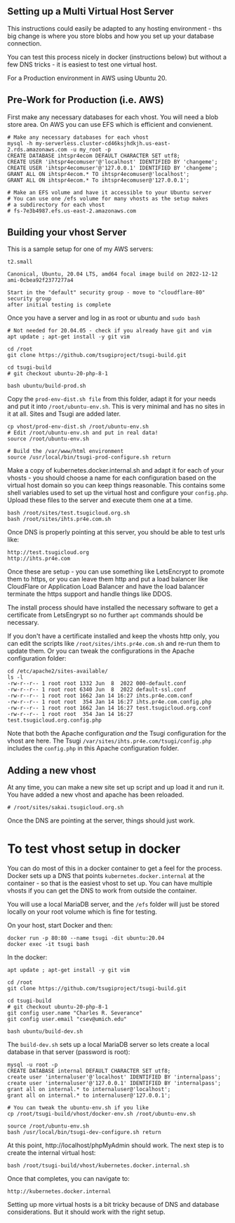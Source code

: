 
Setting up a Multi Virtual Host Server
--------------------------------------

This instructions could easily be adapted to any hosting environment - ths big
change is where you store blobs and how you set up your database connection.

You can test this process nicely in docker (instructions below) but without
a few DNS tricks - it is easiest to test one virtual host.

For a Production environment in AWS using Ubuntu 20.

Pre-Work for Production (i.e. AWS)
----------------------------------

First make any necessary databases for each vhost.  You will need a blob store area.
On AWS you can use EFS which is efficient and convienent.

    # Make any necessary databases for each vhost
    mysql -h my-serverless.cluster-cd46ksjhdkjh.us-east-2.rds.amazonaws.com -u my_root -p
    CREATE DATABASE ihtspr4ecom DEFAULT CHARACTER SET utf8;
    CREATE USER 'ihtspr4ecomuser'@'localhost' IDENTIFIED BY 'changeme';
    CREATE USER 'ihtspr4ecomuser'@'127.0.0.1' IDENTIFIED BY 'changeme';
    GRANT ALL ON ihtspr4ecom.* TO ihtspr4ecomuser@'localhost';
    GRANT ALL ON ihtspr4ecom.* To ihtspr4ecomuser@'127.0.0.1';

    # Make an EFS volume and have it accessible to your Ubuntu server
    # You can use one /efs volume for many vhosts as the setup makes
    # a subdirectory for each vhost
    # fs-7e3b4987.efs.us-east-2.amazonaws.com

Building your vhost Server
--------------------------

This is a sample setup for one of my AWS servers:

    t2.small

    Canonical, Ubuntu, 20.04 LTS, amd64 focal image build on 2022-12-12 ami-0cbea92f2377277a4

    Start in the "default" security group - move to "cloudflare-80" security group
    after initial testing is complete

Once you have a server and log in as root or ubuntu and  `sudo bash`

    # Not needed for 20.04.05 - check if you already have git and vim
    apt update ; apt-get install -y git vim

    cd /root
    git clone https://github.com/tsugiproject/tsugi-build.git

    cd tsugi-build
    # git checkout ubuntu-20-php-8-1

    bash ubuntu/build-prod.sh

Copy the `prod-env-dist.sh file` from this folder, adapt it for your needs
and put it into `/root/ubuntu-env.sh`.  This is very minimal and has
no sites in it at all.  Sites and Tsugi are added later.

    cp vhost/prod-env-dist.sh /root/ubuntu-env.sh
    # Edit /root/ubuntu-env.sh and put in real data!
    source /root/ubuntu-env.sh

    # Build the /var/www/html environment
    source /usr/local/bin/tsugi-prod-configure.sh return

Make a copy of kubernetes.docker.internal.sh and adapt
it for each of your vhosts - you should choose a name for each
configuration based on the virtual host domain so you can keep things
reasonable.  This contains some shell variables
used to set up the virtual host and configure your `config.php`.
Upload these files to the server and execute them one at a time.

    bash /root/sites/test.tsugicloud.org.sh
    bash /root/sites/ihts.pr4e.com.sh

Once DNS is properly pointing at this server,
you should be able to test urls like:

    http://test.tsugicloud.org
    http://ihts.pr4e.com

Once these are setup - you can use something like LetsEncrypt
to promote them to https, or you can leave them http and
put a load balancer like CloudFlare or Application Load Balancer
and have the load balancer terminate the https support
and handle things like DDOS.

The install process should have installed the necessary software
to get a certificate from LetsEngrypt so no further `apt` commands
should be necessary.

If you don't have a certificate installed and keep the vhosts
http only, you can edit the scripts like `/root/sites/ihts.pr4e.com.sh`
and re-run them to update them.  Or you can tweak the configurations
in the Apache configuration folder:

    cd /etc/apache2/sites-available/
    ls -l
    -rw-r--r-- 1 root root 1332 Jun  8  2022 000-default.conf
    -rw-r--r-- 1 root root 6340 Jun  8  2022 default-ssl.conf
    -rw-r--r-- 1 root root 1662 Jan 14 16:27 ihts.pr4e.com.conf
    -rw-r--r-- 1 root root  354 Jan 14 16:27 ihts.pr4e.com.config.php
    -rw-r--r-- 1 root root 1662 Jan 14 16:27 test.tsugicloud.org.conf
    -rw-r--r-- 1 root root  354 Jan 14 16:27 test.tsugicloud.org.config.php

Note that both the Apache configuration *and* the Tsugi configuration
for the vhost are here.  The Tsugi `/var/sites/ihts.pr4e.com/tsugi/config.php`
includes the `config.php` in this Apache configuration folder.

Adding a new vhost
------------------

At any time, you can make a new site set up script
and up load it and run it.  You have added a new vhost
and apache has been reloaded.

    # /root/sites/sakai.tsugicloud.org.sh

Once the DNS are pointing at the server, things should
just work.


To test vhost setup in docker
=============================

You can do most of this in a docker container to get a feel
for the process.  Docker sets up a DNS that points
`kubernetes.docker.internal` at the container - so that
is the easiest vhost to set up. You can have multiple
vhosts if you can get the DNS to work from outside
the container.

You will use a local MariaDB server, and the `/efs` folder
will just be stored locally on your root volume which is
fine for testing.

On your host, start Docker and then:

    docker run -p 80:80 --name tsugi -dit ubuntu:20.04
    docker exec -it tsugi bash

In the docker:

    apt update ; apt-get install -y git vim

    cd /root
    git clone https://github.com/tsugiproject/tsugi-build.git

    cd tsugi-build
    # git checkout ubuntu-20-php-8-1
    git config user.name "Charles R. Severance"
    git config user.email "csev@umich.edu"

    bash ubuntu/build-dev.sh

The `build-dev.sh` sets up a local MariaDB server so lets create a
local database in that server (password is root):

    mysql -u root -p
    CREATE DATABASE internal DEFAULT CHARACTER SET utf8;
    create user 'internaluser'@'localhost' IDENTIFIED BY 'internalpass';
    create user 'internaluser'@'127.0.0.1' IDENTIFIED BY 'internalpass';
    grant all on internal.* to internaluser@'localhost';
    grant all on internal.* to internaluser@'127.0.0.1';

    # You can tweak the ubuntu-env.sh if you like
    cp /root/tsugi-build/vhost/docker-env.sh /root/ubuntu-env.sh

    source /root/ubuntu-env.sh
    bash /usr/local/bin/tsugi-dev-configure.sh return

At this point, http://localhost/phpMyAdmin should work.   The next
step is to create the internal virtual host:

    bash /root/tsugi-build/vhost/kubernetes.docker.internal.sh

Once that completes, you can navigate to:

    http://kubernetes.docker.internal

Setting up more virtual hosts is a bit tricky because of DNS
and database considerations.   But it should work with the
right setup.

